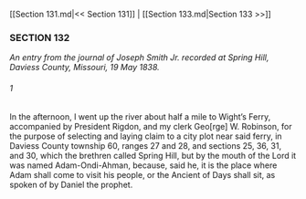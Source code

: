[[Section 131.md|<< Section 131]]  |  [[Section 133.md|Section 133 >>]]

### SECTION 132

*An entry from the journal of Joseph Smith Jr. recorded at Spring Hill, Daviess County, Missouri, 19 May 1838.*

###### 1
In the afternoon, I went up the river about half a mile to Wight’s Ferry, accompanied by President Rigdon, and my clerk Geo[rge] W. Robinson, for the purpose of selecting and laying claim to a city plot near said ferry, in Daviess County township 60, ranges 27 and 28, and sections 25, 36, 31, and 30, which the brethren called Spring Hill, but by the mouth of the Lord it was named Adam-Ondi-Ahman, because, said he, it is the place where Adam shall come to visit his people, or the Ancient of Days shall sit, as spoken of by Daniel the prophet.